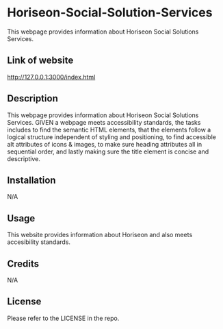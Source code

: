 # Horiseon-Social-Solution-Services
This webpage provides information about Horiseon Social Solutions Services. 

## Link of website

http://127.0.0.1:3000/index.html

## Description

This webpage provides information about Horiseon Social Solutions Services. GIVEN a webpage meets accessibility standards, the tasks includes to find the semantic HTML elements, that the elements follow a logical structure independent of styling and positioning, to find accessible alt attributes of icons & images, to make sure heading attributes all in sequential order, and lastly making sure the title element is concise and descriptive.

## Installation

N/A

## Usage

This website provides information about Horiseon and also meets accesibility standards. 

## Credits

N/A

## License

Please refer to the LICENSE in the repo.
